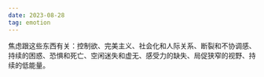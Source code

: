 ```yaml
---
date: 2023-08-28
tag: emotion
---
```

焦虑跟这些东西有关：控制欲、完美主义、社会化和人际关系、断裂和不协调感、持续的困惑、恐惧和死亡、空闲迷失和虚无、感受力的缺失、局促狭窄的视野、持续的低能量。